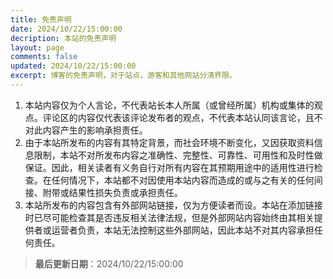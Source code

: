 ```yaml
---
title: 免责声明
date: 2024/10/22/15:00:00
decription: 本站的免责声明
layout: page
comments: false
updated: 2024/10/22/15:00:00
excerpt: 博客的免责声明，对于站点，游客和其他网站分清界限。
---
```


1. 本站内容仅为个人言论，不代表站长本人所属（或曾经所属）机构或集体的观点。评论区的内容仅代表该评论发布者的观点，不代表本站认同该言论，且不对此内容产生的影响承担责任。
2. 由于本站所发布的内容有其特定背景，而社会环境不断变化，又因获取资料信息限制，本站不对所发布内容之准确性、完整性、可靠性、可用性和及时性做保证。因此，相关读者有义务自行对所有内容在其预期用途中的适用性进行检查。在任何情况下，本站都不对因使用本站内容而造成的或与之有关的任何间接、附带或结果性损失负责或承担责任。
3. 本站所发布的内容包含有外部网站链接，仅为方便读者而设。本站在添加链接时已尽可能检查其是否违反相关法律法规，但是外部网站内容始终由其相关提供者或运营者负责，本站无法控制这些外部网站，因此本站不对其内容承担任何责任。

> **最后更新日期**：2024/10/22/15:00:00
